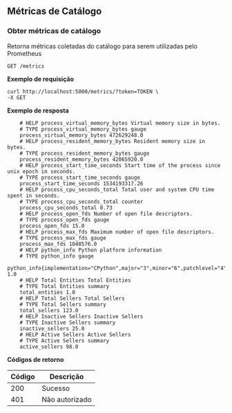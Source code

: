 ## Métricas de Catálogo

### Obter métricas de catálogo

Retorna métricas coletadas do catálogo para serem utilizadas
pelo Prometheus

    GET /metrics
    

**Exemplo de requisição**

```
curl http://localhost:5000/metrics/?token=TOKEN \
-X GET
```

**Exemplo de resposta**

```
    # HELP process_virtual_memory_bytes Virtual memory size in bytes.
    # TYPE process_virtual_memory_bytes gauge
    process_virtual_memory_bytes 472629248.0
    # HELP process_resident_memory_bytes Resident memory size in bytes.
    # TYPE process_resident_memory_bytes gauge
    process_resident_memory_bytes 42065920.0
    # HELP process_start_time_seconds Start time of the process since unix epoch in seconds.
    # TYPE process_start_time_seconds gauge
    process_start_time_seconds 1534193317.26
    # HELP process_cpu_seconds_total Total user and system CPU time spent in seconds.
    # TYPE process_cpu_seconds_total counter
    process_cpu_seconds_total 0.73
    # HELP process_open_fds Number of open file descriptors.
    # TYPE process_open_fds gauge
    process_open_fds 15.0
    # HELP process_max_fds Maximum number of open file descriptors.
    # TYPE process_max_fds gauge
    process_max_fds 1048576.0
    # HELP python_info Python platform information
    # TYPE python_info gauge
    python_info{implementation="CPython",major="3",minor="6",patchlevel="4",version="3.6.4"} 1.0
    # HELP Total Entities Total Entities
    # TYPE Total Entities summary
    total_entities 1.0
    # HELP Total Sellers Total Sellers
    # TYPE Total Sellers summary
    total_sellers 123.0
    # HELP Inactive Sellers Inactive Sellers
    # TYPE Inactive Sellers summary
    inactive_sellers 25.0
    # HELP Active Sellers Active Sellers
    # TYPE Active Sellers summary
    active_sellers 98.0
```

**Códigos de retorno**

| Código | Descrição |
|---|---|
| 200 | Sucesso |
| 401 | Não autorizado |

